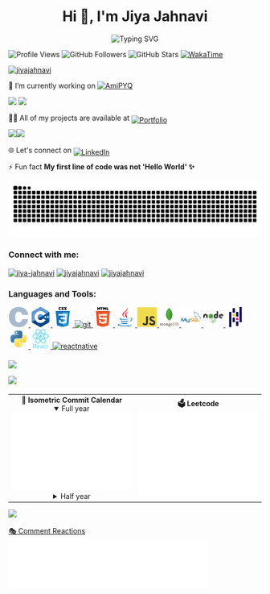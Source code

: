 <h1 align="center">Hi 👋, I'm Jiya Jahnavi</h1>
<p align="center">
  <img src="https://readme-typing-svg.demolab.com?font=Fira+Code&pause=1000&width=480&color=6EC9FF&lines=Full+Stack+Development+expert;Learning+App+Development;Exploring+Machine+Learning;Exploring+Data+Science" alt="Typing SVG" />
</p>

<p align="left">
  <img src="https://komarev.com/ghpvc/?username=jiyajahnavi&style=for-the-badge&label=Profile%20Views&color=8A2BE2&logo=github" alt="Profile Views" />
  <img src="https://img.shields.io/github/followers/jiyajahnavi?style=for-the-badge&logo=github&label=Followers&color=0d8abc" alt="GitHub Followers" />
  <img src="https://img.shields.io/github/stars/jiyajahnavi?style=for-the-badge&logo=github&label=Stars&color=FFA500" alt="GitHub Stars" />
  <a href="https://wakatime.com/@jiyajahnavi">
    <img src="https://wakatime.com/badge/user/018b7c34-66c0-414f-bed4-3cc0802eb59d.svg?style=for-the-badge" alt="WakaTime" />
  </a>
</p>


<p align="left"> <a href="https://github.com/ryo-ma/github-profile-trophy"><img src="https://github-profile-trophy.vercel.app/?username=jiyajahnavi" alt="jiyajahnavi" /></a> </p>

🔭 I’m currently working on [![AmiPYQ](https://img.shields.io/badge/AmiPYQ-Project-orange?style=flat&logo=github&logoColor=white&color=orange&labelColor=ff7e5f)](https://github.com/jiyajahnavi/AmiPYQ)

![](https://img.shields.io/badge/🌱%20I’m%20currently%20learning-%234ea94b?style=for-the-badge&logoColor=white)
![](https://img.shields.io/badge/React%20Native-20232A?style=for-the-badge&logo=react&logoColor=61DAFB)

  
👨‍💻 All of my projects are available at 
  <a href="https://jiya-jahnavi-portfolio.netlify.app/">
    <img 
      src="https://img.shields.io/badge/Portfolio-Visit-orange?style=flat&logo=firefox&logoColor=white&color=ff7e5f&labelColor=ffa500" 
      style="position: relative; top: 4px;" 
      alt="Portfolio" />
  </a>

 ![](https://img.shields.io/badge/✍%20You%20can%20find%20my%20resume-%23563D7C?style=for-the-badge&logoColor=white)[![](https://img.shields.io/badge/here↗️-%23E34F26?style=for-the-badge&logoColor=white)]([https://resume.arjuncvinod.tech](https://drive.google.com/file/d/1LwkEpbtzIR8WKPlugSV1Px389R58pBgT/view?usp=sharing)) 

 🌐 Let's connect on 
  <a href="https://www.linkedin.com/in/jiya-jahnavi">
    <img 
      src="https://img.shields.io/badge/LinkedIn-blue?style=flat&logo=linkedin&logoColor=white&color=0a66c2&labelColor=004182" 
      style="position: relative; top: 4px;" 
      alt="LinkedIn" />
  </a>


⚡ Fun fact   **My first line of code was not 'Hello World' ✨**


<picture align="center">
  <source media="(prefers-color-scheme: dark)" srcset="https://raw.githubusercontent.com/mglsj/mglsj/snake/github-snake-dark.svg" />
  <source media="(prefers-color-scheme: light)" srcset="https://raw.githubusercontent.com/mglsj/mglsj/snake/github-snake.svg" />
  <img alt="github-snake" src="https://raw.githubusercontent.com/mglsj/mglsj/snake/github-snake.svg" />
</picture>

<h3 align="left">Connect with me:</h3>
<p align="left">
<a href="https://linkedin.com/in/jiya-jahnavi" target="blank"><img align="center" src="https://raw.githubusercontent.com/rahuldkjain/github-profile-readme-generator/master/src/images/icons/Social/linked-in-alt.svg" alt="jiya-jahnavi" height="30" width="40" /></a>
<a href="https://www.hackerrank.com/jiyajahnavi" target="blank"><img align="center" src="https://raw.githubusercontent.com/rahuldkjain/github-profile-readme-generator/master/src/images/icons/Social/hackerrank.svg" alt="jiyajahnavi" height="30" width="40" /></a>
<a href="https://www.leetcode.com/jiyajahnavi" target="blank"><img align="center" src="https://raw.githubusercontent.com/rahuldkjain/github-profile-readme-generator/master/src/images/icons/Social/leet-code.svg" alt="jiyajahnavi" height="30" width="40" /></a>
</p>

<h3 align="left">Languages and Tools:</h3>
<p align="left"> <a href="https://www.cprogramming.com/" target="_blank" rel="noreferrer"> <img src="https://raw.githubusercontent.com/devicons/devicon/master/icons/c/c-original.svg" alt="c" width="40" height="40"/> </a> <a href="https://www.w3schools.com/cpp/" target="_blank" rel="noreferrer"> <img src="https://raw.githubusercontent.com/devicons/devicon/master/icons/cplusplus/cplusplus-original.svg" alt="cplusplus" width="40" height="40"/> </a> <a href="https://www.w3schools.com/css/" target="_blank" rel="noreferrer"> <img src="https://raw.githubusercontent.com/devicons/devicon/master/icons/css3/css3-original-wordmark.svg" alt="css3" width="40" height="40"/> </a> <a href="https://git-scm.com/" target="_blank" rel="noreferrer"> <img src="https://www.vectorlogo.zone/logos/git-scm/git-scm-icon.svg" alt="git" width="40" height="40"/> </a> <a href="https://www.w3.org/html/" target="_blank" rel="noreferrer"> <img src="https://raw.githubusercontent.com/devicons/devicon/master/icons/html5/html5-original-wordmark.svg" alt="html5" width="40" height="40"/> </a> <a href="https://www.java.com" target="_blank" rel="noreferrer"> <img src="https://raw.githubusercontent.com/devicons/devicon/master/icons/java/java-original.svg" alt="java" width="40" height="40"/> </a> <a href="https://developer.mozilla.org/en-US/docs/Web/JavaScript" target="_blank" rel="noreferrer"> <img src="https://raw.githubusercontent.com/devicons/devicon/master/icons/javascript/javascript-original.svg" alt="javascript" width="40" height="40"/> </a> <a href="https://www.mongodb.com/" target="_blank" rel="noreferrer"> <img src="https://raw.githubusercontent.com/devicons/devicon/master/icons/mongodb/mongodb-original-wordmark.svg" alt="mongodb" width="40" height="40"/> </a> <a href="https://www.mysql.com/" target="_blank" rel="noreferrer"> <img src="https://raw.githubusercontent.com/devicons/devicon/master/icons/mysql/mysql-original-wordmark.svg" alt="mysql" width="40" height="40"/> </a> <a href="https://nodejs.org" target="_blank" rel="noreferrer"> <img src="https://raw.githubusercontent.com/devicons/devicon/master/icons/nodejs/nodejs-original-wordmark.svg" alt="nodejs" width="40" height="40"/> </a> <a href="https://pandas.pydata.org/" target="_blank" rel="noreferrer"> <img src="https://raw.githubusercontent.com/devicons/devicon/2ae2a900d2f041da66e950e4d48052658d850630/icons/pandas/pandas-original.svg" alt="pandas" width="40" height="40"/> </a> <a href="https://www.python.org" target="_blank" rel="noreferrer"> <img src="https://raw.githubusercontent.com/devicons/devicon/master/icons/python/python-original.svg" alt="python" width="40" height="40"/> </a> <a href="https://reactjs.org/" target="_blank" rel="noreferrer"> <img src="https://raw.githubusercontent.com/devicons/devicon/master/icons/react/react-original-wordmark.svg" alt="react" width="40" height="40"/> </a> <a href="https://reactnative.dev/" target="_blank" rel="noreferrer"> <img src="https://reactnative.dev/img/header_logo.svg" alt="reactnative" width="40" height="40"/> </a> </p>

<div align="center" style="display: grid; grid-template-columns: repeat(auto-fit, minmax(300px, 1fr)); gap: 15px; margin: 20px 0;">
  <img src="https://github-readme-stats.vercel.app/api?username=jiyajahnavi&show_icons=true&theme=nightowl&hide_border=true&count_private=true&include_all_commits=true" />
  <img src="https://github-readme-streak-stats.herokuapp.com?user=jiyajahnavi&theme=nightowl&date_format=j%20M%5B%20Y%5D&hide_border=true" />
</div>


<table>
  <tr>
    <td align="center">
      <strong>📅 Isometric Commit Calendar</strong>
      <br/>
      <details open><summary>Full year</summary>
        <img width="400" src="https://github.com/lowlighter/metrics/blob/examples/metrics.plugin.isocalendar.fullyear.svg" />
      </details>
      <details><summary>Half year</summary>
        <img width="400" src="https://github.com/lowlighter/metrics/blob/examples/metrics.plugin.isocalendar.svg" />
      </details>
    </td>
    <td align="center">
      <strong>🗳️ Leetcode</strong>
      <br/>
    <img alt="" width="400" src="https://github.com/lowlighter/metrics/blob/examples/metrics.plugin.leetcode.svg" alt=""></img>
    </td>
  </tr>
</table>

<p align="left">
  <img src="https://github-readme-stats.vercel.app/api/top-langs/?username=jiyajahnavi&layout=compact&theme=nightowl&hide_border=true&langs_count=6" />
</p>

   <tr>
    <th><a href="source/plugins/leetcode/README.md">🎭 Comment Reactions</a></th>
        <td>
           <img width="400" src="https://github.com/lowlighter/metrics/blob/examples/metrics.plugin.reactions.svg" />
      </td>
      </tr>
